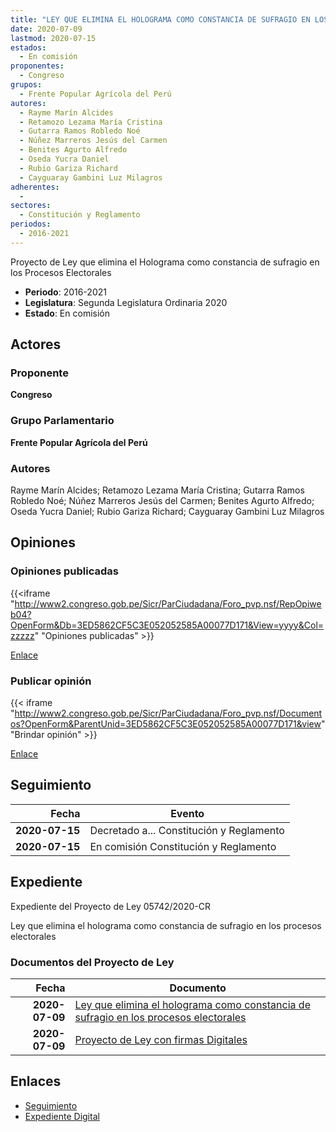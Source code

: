 ```yaml
---
title: "LEY QUE ELIMINA EL HOLOGRAMA COMO CONSTANCIA DE SUFRAGIO EN LOS PROCESOS ELECTORALES"
date: 2020-07-09
lastmod: 2020-07-15
estados: 
  - En comisión
proponentes: 
  - Congreso
grupos: 
  - Frente Popular Agrícola del Perú
autores: 
  - Rayme Marín Alcides
  - Retamozo Lezama María Cristina
  - Gutarra Ramos Robledo Noé
  - Núñez Marreros Jesús del Carmen
  - Benites Agurto Alfredo
  - Oseda Yucra Daniel
  - Rubio Gariza Richard
  - Cayguaray Gambini Luz Milagros
adherentes: 
  - 
sectores: 
  - Constitución y Reglamento
periodos: 
  - 2016-2021
---
```


Proyecto de Ley que elimina el Holograma como constancia de sufragio en los Procesos Electorales

- **Periodo**: 2016-2021
- **Legislatura**: Segunda Legislatura Ordinaria 2020
- **Estado**: En comisión

## Actores

### Proponente

**Congreso**

### Grupo Parlamentario

**Frente Popular Agrícola del Perú**

### Autores

Rayme Marín Alcides; Retamozo Lezama María Cristina; Gutarra Ramos Robledo Noé; Núñez Marreros Jesús del Carmen; Benites Agurto Alfredo; Oseda Yucra Daniel; Rubio Gariza Richard; Cayguaray Gambini Luz Milagros


## Opiniones

### Opiniones publicadas

{{<iframe "http://www2.congreso.gob.pe/Sicr/ParCiudadana/Foro_pvp.nsf/RepOpiweb04?OpenForm&Db=3ED5862CF5C3E052052585A00077D171&View=yyyy&Col=zzzzz" "Opiniones publicadas" >}}

[Enlace](http://www2.congreso.gob.pe/Sicr/ParCiudadana/Foro_pvp.nsf/RepOpiweb04?OpenForm&Db=3ED5862CF5C3E052052585A00077D171&View=yyyy&Col=zzzzz)
### Publicar opinión

{{< iframe "http://www2.congreso.gob.pe/Sicr/ParCiudadana/Foro_pvp.nsf/Documentos?OpenForm&ParentUnid=3ED5862CF5C3E052052585A00077D171&view" "Brindar opinión" >}}

[Enlace](http://www2.congreso.gob.pe/Sicr/ParCiudadana/Foro_pvp.nsf/Documentos?OpenForm&ParentUnid=3ED5862CF5C3E052052585A00077D171&view)

## Seguimiento

| Fecha | Evento |
|------:|--------|
| **2020-07-15** | Decretado a... Constitución y Reglamento|
| **2020-07-15** | En comisión Constitución y Reglamento|


## Expediente

Expediente del Proyecto de Ley 05742/2020-CR

Ley que elimina el holograma como constancia de sufragio en los procesos electorales


### Documentos del Proyecto de Ley

| Fecha | Documento |
|------:|--------|
| **2020-07-09** | [Ley que elimina el holograma como constancia de sufragio en los procesos electorales](http://www.leyes.congreso.gob.pe/Documentos/2016_2021/Proyectos_de_Ley_y_de_Resoluciones_Legislativas/PL05742-20200709.pdf) |
| **2020-07-09** | [Proyecto de Ley con firmas Digitales](http://www.leyes.congreso.gob.pe/Documentos/2016_2021/Proyectos_de_Ley_y_de_Resoluciones_Legislativas/Proyectos_Firmas_digitales/PL05742.pdf) |

## Enlaces 

- [Seguimiento](http://www2.congreso.gob.pe/Sicr/TraDocEstProc/CLProLey2016.nsf/f7fff46988ca05b1052578e100829cc7/bc00049080a16b82052585a00078c38c?OpenDocument)
- [Expediente Digital](http://www2.congreso.gob.pe/Sicr/TraDocEstProc/CLProLey2016.nsf/f7fff46988ca05b1052578e100829cc7/bc00049080a16b82052585a00078c38c?OpenDocument&Click=05257FB7005EB655.eb71d0cf91d8294e05256cdf006b5706/$Body/0.1C6C)
